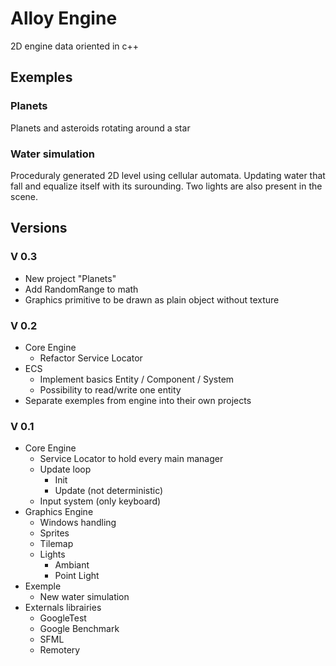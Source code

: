 # Alloy Engine
2D engine data oriented in c++

## Exemples

### Planets
Planets and asteroids rotating around a star

### Water simulation
Proceduraly generated 2D level using cellular automata. Updating water that fall and equalize itself with its surounding. Two lights are also present in the scene.

## Versions

### V 0.3
- New project "Planets"
- Add RandomRange to math
- Graphics primitive to be drawn as plain object without texture

### V 0.2
- Core Engine 
	- Refactor Service Locator
- ECS
	- Implement basics Entity / Component / System
	- Possibility to read/write one entity
- Separate exemples from engine into their own projects

### V 0.1
- Core Engine 
	- Service Locator to hold every main manager
	- Update loop 
		- Init
		- Update (not deterministic)
	- Input system (only keyboard)
- Graphics Engine 
	- Windows handling
	- Sprites
	- Tilemap
	- Lights
		- Ambiant 
		- Point Light
- Exemple
	- New water simulation 
- Externals librairies
	- GoogleTest
	- Google Benchmark
	- SFML
	- Remotery
